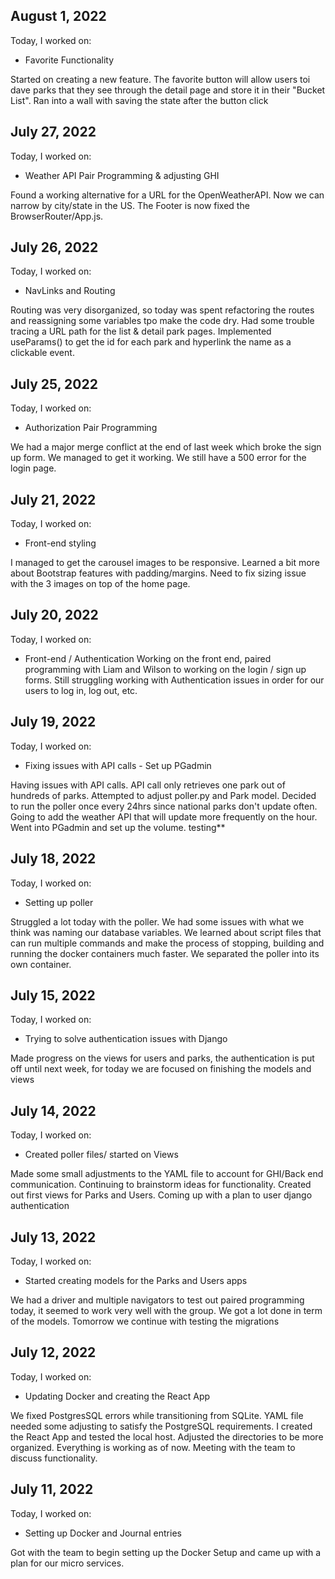 ## August 1, 2022

Today, I worked on:

* Favorite Functionality

Started on creating a new feature. The favorite button will 
allow users toi dave parks that they see through the detail 
page and store it in their "Bucket List". Ran into a wall with 
saving the state after the button click
## July 27, 2022

Today, I worked on:

* Weather API Pair Programming & adjusting GHI

Found a working alternative for a URL for the OpenWeatherAPI.
Now we can narrow by city/state in the US. The Footer is now fixed 
the BrowserRouter/App.js. 

## July 26, 2022

Today, I worked on:

* NavLinks and Routing

Routing was very disorganized, so today was spent refactoring
the routes and reassigning some variables tpo make the code dry.
Had some trouble tracing a URL path for the list & detail park pages.
Implemented useParams() to get the id for each park and hyperlink the 
name as a clickable event.

## July 25, 2022

Today, I worked on:

* Authorization Pair Programming

We had a major merge conflict at the end of last week which broke the 
sign up form. We managed to get it working. We still have a 500 error
for the login page. 

## July 21, 2022

Today, I worked on:

* Front-end styling

I managed to get the carousel images to be responsive.
Learned a bit more about Bootstrap features with padding/margins.
Need to fix sizing issue with the 3 images on top of the home page.
## July 20, 2022

Today, I worked on:

* Front-end / Authentication 
Working on the front end, paired programming with Liam and Wilson 
to working on the login / sign up forms. Still struggling working with 
Authentication issues in order for our users to log in, log out, etc. 
## July 19, 2022

Today, I worked on:

* Fixing issues with API calls - Set up PGadmin

Having issues with API calls. API call only retrieves one park out 
of hundreds of parks. Attempted to adjust poller.py and Park model.
Decided to run the poller once every 24hrs since national parks don't 
update often. Going to add the weather API that will update more 
frequently on the hour. Went into PGadmin and set up the volume.
testing**
## July 18, 2022

Today, I worked on:

* Setting up poller

Struggled a lot today with the poller. We had some issues with what we think 
was naming our database variables. We learned about script files that can 
run multiple commands and make the process of stopping, building and running 
the docker containers much faster. We separated the poller into its own 
container. 
## July 15, 2022

Today, I worked on:

* Trying to solve authentication issues with Django

Made progress on the views for users and parks, the authentication is 
put off until next week, for today we are focused on finishing the models 
and views

## July 14, 2022
Today, I worked on:

* Created poller files/ started on Views

Made some small adjustments to the YAML file to account for GHI/Back 
end communication. Continuing to brainstorm ideas for functionality. 
Created out first views for Parks and Users. Coming up with a plan to 
user django authentication

## July 13, 2022
Today, I worked on:

* Started creating models for the Parks and Users apps

We had a driver and multiple navigators to test out paired programming 
today, it seemed to work very well with the group. We got a lot done 
in term of the models. Tomorrow we continue with testing the migrations
## July 12, 2022

Today, I worked on:

* Updating Docker and creating the React App

We fixed PostgresSQL errors while transitioning from SQLite. YAML 
file needed some adjusting to satisfy the PostgreSQL requirements. 
I created the React App and tested the local host. Adjusted the 
directories to be more organized. Everything is working as of now. 
Meeting with the team to discuss functionality.
## July 11, 2022

Today, I worked on:

* Setting up Docker and Journal entries

Got with the team to begin setting up the Docker Setup and came up 
with a plan for our micro services.
